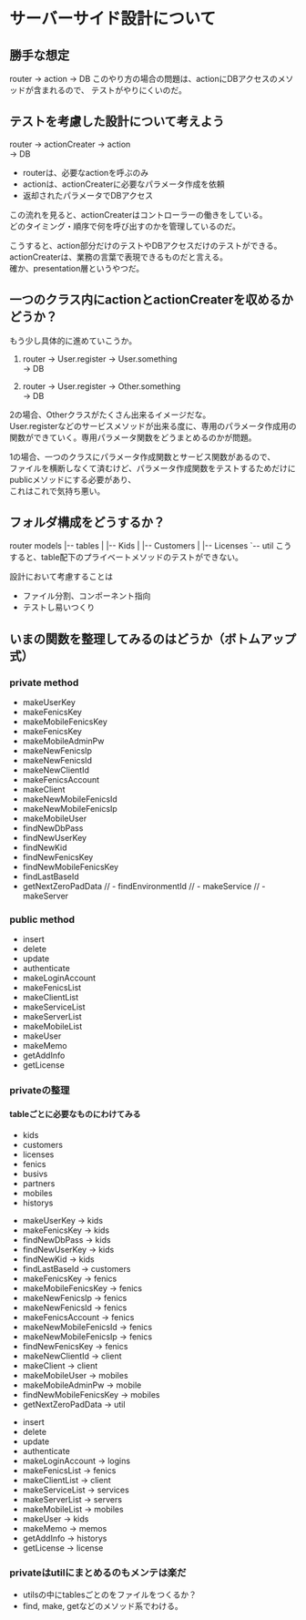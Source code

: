 # サーバーサイド設計について

## 勝手な想定
router -> action -> DB
このやり方の場合の問題は、actionにDBアクセスのメソッドが含まれるので、
テストがやりにくいのだ。

## テストを考慮した設計について考えよう
router -> actionCreater -> action  
                        -> DB  

- routerは、必要なactionを呼ぶのみ
- actionは、actionCreaterに必要なパラメータ作成を依頼
- 返却されたパラメータでDBアクセス

この流れを見ると、actionCreaterはコントローラーの働きをしている。  
どのタイミング・順序で何を呼び出すのかを管理しているのだ。

こうすると、action部分だけのテストやDBアクセスだけのテストができる。  
actionCreaterは、業務の言葉で表現できるものだと言える。  
確か、presentation層というやつだ。

## 一つのクラス内にactionとactionCreaterを収めるかどうか？

もう少し具体的に進めていこうか。

1. router -> User.register -> User.something  
                           -> DB

2. router -> User.register -> Other.something  
                           -> DB

2の場合、Otherクラスがたくさん出来るイメージだな。  
User.registerなどのサービスメソッドが出来る度に、専用のパラメータ作成用の関数ができていく。専用パラメータ関数をどうまとめるのかが問題。  

1の場合、一つのクラスにパラメータ作成関数とサービス関数があるので、  
ファイルを横断しなくて済むけど、パラメータ作成関数をテストするためだけにpublicメソッドにする必要があり、  
これはこれで気持ち悪い。

## フォルダ構成をどうするか？

router
models
  |-- tables
  |     |-- Kids
  |     |-- Customers
  |     |-- Licenses
  `-- util
  こうすると、table配下のプライベートメソッドのテストができない。

  設計において考慮することは
  - ファイル分割、コンポーネント指向
  - テストし易いつくり

## いまの関数を整理してみるのはどうか（ボトムアップ式）

### private method 
- makeUserKey
- makeFenicsKey
- makeMobileFenicsKey
- makeFenicsKey
- makeMobileAdminPw
- makeNewFenicsIp
- makeNewFenicsId
- makeNewClientId
- makeFenicsAccount
- makeClient
- makeNewMobileFenicsId
- makeNewMobileFenicsIp
- makeMobileUser
- findNewDbPass
- findNewUserKey
- findNewKid
- findNewFenicsKey
- findNewMobileFenicsKey
- findLastBaseId
- getNextZeroPadData
// - findEnvironmentId
// - makeService
// - makeServer

### public method
+ insert
+ delete
+ update
+ authenticate
+ makeLoginAccount
+ makeFenicsList
+ makeClientList
+ makeServiceList
+ makeServerList
+ makeMobileList
+ makeUser
+ makeMemo
+ getAddInfo
+ getLicense

### privateの整理

#### tableごとに必要なものにわけてみる
+ kids
+ customers
+ licenses
+ fenics
+ busivs
+ partners
+ mobiles
+ historys

- makeUserKey            -> kids
- makeFenicsKey          -> kids
- findNewDbPass          -> kids
- findNewUserKey         -> kids
- findNewKid             -> kids
- findLastBaseId         -> customers
- makeFenicsKey          -> fenics
- makeMobileFenicsKey    -> fenics
- makeNewFenicsIp        -> fenics
- makeNewFenicsId        -> fenics
- makeFenicsAccount      -> fenics
- makeNewMobileFenicsId  -> fenics
- makeNewMobileFenicsIp  -> fenics
- findNewFenicsKey       -> fenics
- makeNewClientId        -> client
- makeClient             -> client
- makeMobileUser         -> mobiles
- makeMobileAdminPw      -> mobile
- findNewMobileFenicsKey -> mobiles
- getNextZeroPadData     -> util

+ insert
+ delete
+ update
+ authenticate
+ makeLoginAccount -> logins
+ makeFenicsList   -> fenics
+ makeClientList   -> client
+ makeServiceList  -> services
+ makeServerList   -> servers
+ makeMobileList   -> mobiles
+ makeUser         -> kids
+ makeMemo         -> memos
+ getAddInfo       -> historys
+ getLicense       -> license

### privateはutilにまとめるのもメンテは楽だ

- utilsの中にtablesごとのをファイルをつくるか？
- find, make, getなどのメソッド系でわける。














